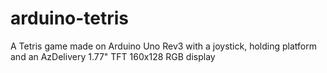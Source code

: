 # arduino-tetris
A Tetris game made on Arduino Uno Rev3 with a joystick, holding platform and an AzDelivery 1.77" TFT 160x128 RGB display
